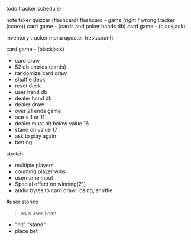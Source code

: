 
todo tracker
scheduler

note taker
quizzer (flashcard)
flashcard - game (right / wrong tracker (score))
card game - (cards and poker hands db)
card game - (blackjack)

inventory tracker
menu updater (restaurant)

card game - (blackjack)
* card draw
* 52 db entries (cards)
* randomize card draw
* shuffle deck
* reset deck
* user hand db
* dealer hand db
* dealer draw
* over 21 ends game
* ace = 1 or 11
* dealer must hit below value 16
* stand on value 17
* ask to play again
* betting

stretch
* multiple players
* counting player wins
* username input
* Special effect on winning(21)
* audio bytes to card draw, losing, shuffle

#user stories
> as a user i can
* "hit" "stand"
* place bet
